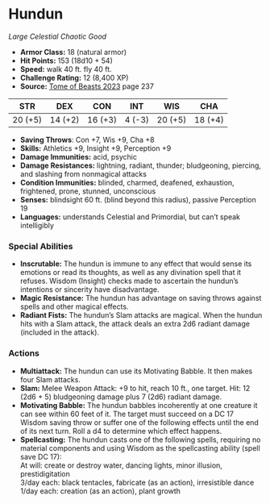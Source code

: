 # Hundun

*Large* *Celestial* *Chaotic Good*

- **Armor Class:** 18 (natural armor)
- **Hit Points:** 153 (18d10 + 54)
- **Speed:** walk 40 ft. fly 40 ft.
- **Challenge Rating:** 12 (8,400 XP)
- **Source:** [Tome of Beasts 2023](https://koboldpress.com/kpstore/product/tome-of-beasts-1-2023-edition/) page 237

| STR | DEX | CON | INT | WIS | CHA |
| --- | --- | --- | --- | --- | --- |
| 20 (+5) | 14 (+2) | 16 (+3) | 4 (-3) | 20 (+5) | 18 (+4) |

- **Saving Throws**: Con +7, Wis +9, Cha +8
- **Skills:** Athletics +9, Insight +9, Perception +9
- **Damage Immunities:** acid, psychic
- **Damage Resistances:** lightning, radiant, thunder; bludgeoning, piercing, and slashing from nonmagical attacks
- **Condition Immunities:** blinded, charmed, deafened, exhaustion, frightened, prone, stunned, unconscious
- **Senses:** blindsight 60 ft. (blind beyond this radius), passive Perception 19
- **Languages:** understands Celestial and Primordial, but can’t speak intelligibly

### Special Abilities

- **Inscrutable:** The hundun is immune to any effect that would sense its emotions or read its thoughts, as well as any divination spell that it refuses. Wisdom (Insight) checks made to ascertain the hundun’s intentions or sincerity have disadvantage.
- **Magic Resistance:** The hundun has advantage on saving throws against spells and other magical effects.
- **Radiant Fists:** The hundun’s Slam attacks are magical. When the hundun hits with a Slam attack, the attack deals an extra 2d6 radiant damage (included in the attack).

### Actions

- **Multiattack:** The hundun can use its Motivating Babble. It then makes four Slam attacks.
- **Slam:** Melee Weapon Attack: +9 to hit, reach 10 ft., one target. Hit: 12 (2d6 + 5) bludgeoning damage plus 7 (2d6) radiant damage.
- **Motivating Babble:** The hundun babbles incoherently at one creature it can see within 60 feet of it. The target must succeed on a DC 17 Wisdom saving throw or suffer one of the following effects until the end of its next turn. Roll a d4 to determine which effect happens.
- **Spellcasting:** The hundun casts one of the following spells, requiring no material components and using Wisdom as the spellcasting ability (spell save DC 17):<br>At will: create or destroy water, dancing lights, minor illusion, prestidigitation<br>3/day each: black tentacles, fabricate (as an action), irresistible dance<br>1/day each: creation (as an action), plant growth

